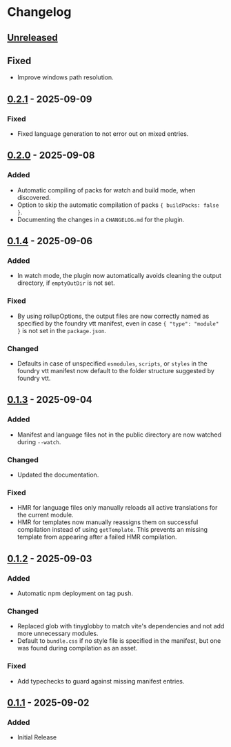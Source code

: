# Changelog

## [Unreleased]

## Fixed

- Improve windows path resolution.

## [0.2.1] - 2025-09-09

### Fixed

- Fixed language generation to not error out on mixed entries.

## [0.2.0] - 2025-09-08

### Added

- Automatic compiling of packs for watch and build mode, when discovered.
- Option to skip the automatic compilation of packs `{ buildPacks: false }`.
- Documenting the changes in a `CHANGELOG.md` for the plugin.

## [0.1.4] - 2025-09-06

### Added

- In watch mode, the plugin now automatically avoids cleaning the output directory, if `emptyOutDir`
  is not set.

### Fixed

- By using rollupOptions, the output files are now correctly named as specified by the foundry vtt
  manifest, even in case `{ "type": "module" }` is not set in the `package.json`.

### Changed

- Defaults in case of unspecified `esmodules`, `scripts`, or `styles` in the foundry vtt manifest
  now default to the folder structure suggested by foundry vtt.

## [0.1.3] - 2025-09-04

### Added

- Manifest and language files not in the public directory are now watched during `--watch`.

### Changed

- Updated the documentation.

### Fixed

- HMR for language files only manually reloads all active translations for the current module.
- HMR for templates now manually reassigns them on successful compilation instead of using
  `getTemplate`. This prevents an missing template from appearing after a failed HMR compilation.

## [0.1.2] - 2025-09-03

### Added

- Automatic npm deployment on tag push.

### Changed

- Replaced glob with tinyglobby to match vite's dependencies and not add more unnecessary modules.
- Default to `bundle.css` if no style file is specified in the manifest, but one was found during
  compilation as an asset.

### Fixed

- Add typechecks to guard against missing manifest entries.

## [0.1.1] - 2025-09-02

### Added

- Initial Release

[unreleased]: https://github.com/MatyeusM/vite-plugin-fvtt/compare/v0.2.1...HEAD
[0.2.1]: https://github.com/MatyeusM/vite-plugin-fvtt/compare/v0.2.0...v0.2.1
[0.2.0]: https://github.com/MatyeusM/vite-plugin-fvtt/compare/v0.1.4...v0.2.0
[0.1.4]: https://github.com/MatyeusM/vite-plugin-fvtt/compare/v0.1.3...v0.1.4
[0.1.3]: https://github.com/MatyeusM/vite-plugin-fvtt/compare/v0.1.2...v0.1.3
[0.1.2]: https://github.com/MatyeusM/vite-plugin-fvtt/compare/v0.1.1...v0.1.2
[0.1.1]: https://github.com/MatyeusM/vite-plugin-fvtt/releases/tag/v0.1.1
